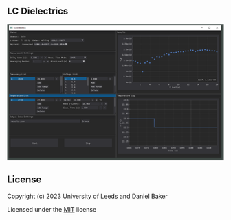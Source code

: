 ## LC Dielectrics

![Screenshot of LC Dielectrics's main window](https://github.com/SoftMatterPhysicsLeeds/LC_Dielectrics/blob/7596458b10daf1a3462b05a90d93a4162369b949/img/LC_Dielectrics.PNG)

## License
Copyright (c) 2023 University of Leeds and Daniel Baker

Licensed under the [MIT](LICENSE) license